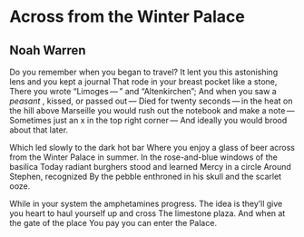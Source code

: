 # Across from the Winter Palace
## Noah Warren
Do you remember when you began to travel?
It lent you this astonishing lens and you kept a journal
That rode in your breast pocket like a stone,
There you wrote “Limoges — ” and “Altenkirchen”;
And when you saw a _peasant_ , kissed, or passed out —
Died for twenty seconds — in the heat on the hill above
Marseille you would rush out the notebook and make a note —
Sometimes just an x in the top right corner —
And ideally you would brood about that later.

Which led slowly to the dark hot bar
Where you enjoy a glass of beer across from the Winter Palace in summer.
In the rose-and-blue windows of the basilica
Today radiant burghers stood and learned Mercy in a circle
Around Stephen, recognized
By the pebble enthroned in his skull and the scarlet ooze.

While in your system the amphetamines progress.
The idea is they’ll give you heart to haul yourself up and cross
The limestone plaza. And when at the gate of the place
You pay you can enter the Palace.